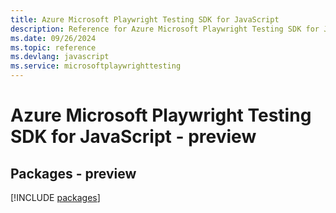 ```yaml
---
title: Azure Microsoft Playwright Testing SDK for JavaScript
description: Reference for Azure Microsoft Playwright Testing SDK for JavaScript
ms.date: 09/26/2024
ms.topic: reference
ms.devlang: javascript
ms.service: microsoftplaywrighttesting
---
```

# Azure Microsoft Playwright Testing SDK for JavaScript - preview
## Packages - preview
[!INCLUDE [packages](microsoft-playwright-testing-index.md)]